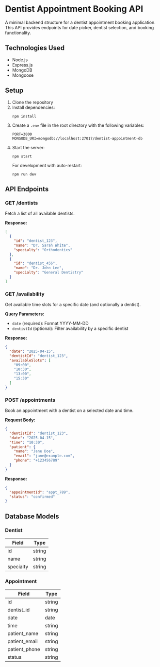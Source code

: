 # Dentist Appointment Booking API

A minimal backend structure for a dentist appointment booking application. This API provides endpoints for date picker, dentist selection, and booking functionality.

## Technologies Used

- Node.js
- Express.js
- MongoDB
- Mongoose

## Setup

1. Clone the repository
2. Install dependencies:
   ```
   npm install
   ```
3. Create a `.env` file in the root directory with the following variables:
   ```
   PORT=3000
   MONGODB_URI=mongodb://localhost:27017/dentist-appointment-db
   ```
4. Start the server:
   ```
   npm start
   ```
   For development with auto-restart:
   ```
   npm run dev
   ```

## API Endpoints

### GET /dentists

Fetch a list of all available dentists.

**Response:**
```json
[
  {
    "id": "dentist_123",
    "name": "Dr. Sarah White",
    "specialty": "Orthodontics"
  },
  {
    "id": "dentist_456",
    "name": "Dr. John Lee",
    "specialty": "General Dentistry"
  }
]
```

### GET /availability

Get available time slots for a specific date (and optionally a dentist).

**Query Parameters:**
- `date` (required): Format YYYY-MM-DD
- `dentistId` (optional): Filter availability by a specific dentist

**Response:**
```json
{
  "date": "2025-04-15",
  "dentistId": "dentist_123",
  "availableSlots": [
    "09:00",
    "10:30",
    "13:00",
    "15:30"
  ]
}
```

### POST /appointments

Book an appointment with a dentist on a selected date and time.

**Request Body:**
```json
{
  "dentistId": "dentist_123",
  "date": "2025-04-15",
  "time": "10:30",
  "patient": {
    "name": "Jane Doe",
    "email": "jane@example.com",
    "phone": "+123456789"
  }
}
```

**Response:**
```json
{
  "appointmentId": "appt_789",
  "status": "confirmed"
}
```

## Database Models

### Dentist

| Field     | Type   |
|-----------|--------|
| id        | string |
| name      | string |
| specialty | string |

### Appointment

| Field         | Type   |
|---------------|--------|
| id            | string |
| dentist_id    | string |
| date          | date   |
| time          | string |
| patient_name  | string |
| patient_email | string |
| patient_phone | string |
| status        | string |